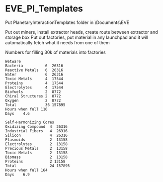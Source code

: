 # EVE_PI_Templates
Put PlanetaryInteractionTemplates folder in <users>\Documents\EVE

Put out miners, install extractor heads, create route between extractor and storage box
Put out factories, put material in any launchpad and it will automatically fetch what it needs from one of them

Numbers for filling 30k of materials into factories
```
Wetware		
Bacteria          6  26316
Reactive Metals   6  26316
Water             6  26316
Toxic Metals      4  17544
Proteins          4  17544
Electrolytes      4  17544
Biofuels          2  8772
Chiral Structures 2  8772
Oxygen            2  8772
Total             36 157895
Hours when full	110
Days	4.6
```
```
Self-Harmonizing Cores		
Oxidizing Compound  4  26316
Industrial Fibers   4  26316
Silicon             4  26316
Plasmoids           2  13158
Electrolytes        2  13158
Precious Metals     2  13158
Toxic Metals        2  13158
Biomass             2  13158
Proteins            2 13158
Total               24 157895
Hours when full	164
Days	6.9
```
